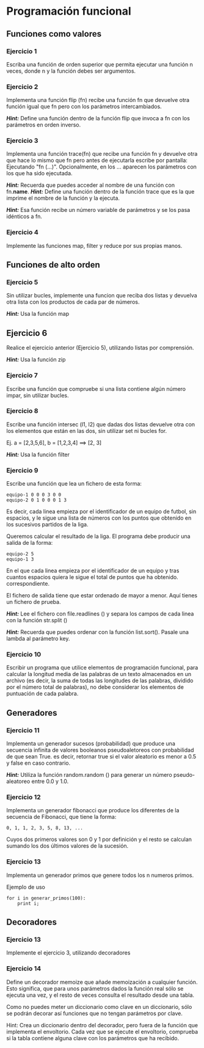 # Programación funcional

## Funciones como valores

### Ejercicio 1
Escriba una función de orden superior que permita ejecutar una función n veces, donde n y la función debes ser argumentos.

### Ejercicio 2
Implementa una función flip (fn) recibe una función fn que devuelve otra función igual que fn pero con los parámetros intercambiados.

***Hint:*** Define una función dentro de la función flip que invoca a fn con los parámetros en orden inverso.

### Ejercicio 3
Implementa una función trace(fn) que recibe una función fn y devuelve otra que hace lo mismo que fn pero antes de ejecutarla escribe por pantalla: Ejecutando "fn (...)". Opcionalmente, en los ... aparecen los parámetros con los que ha sido ejecutada.

***Hint:*** Recuerda que puedes acceder al nombre de una función con fn.__name__.
***Hint:*** Define una función dentro de la función trace que es la que imprime el nombre de la función y la ejecuta.

***Hint:*** Esa función recibe un número variable de parámetros y se los pasa idénticos a fn.

### Ejercicio 4
Implemente las funciones map, filter y reduce por sus propias manos.

## Funciones de alto orden

### Ejercicio 5
Sin utilizar bucles, implemente una funcion que reciba dos listas y devuelva otra lista con los productos de cada par de números. 

***Hint:*** Usa la función map

## Ejercicio 6

Realice el ejercicio anterior (Ejercicio 5), utilizando listas por comprensión. 

***Hint:*** Usa la función zip

### Ejercicio 7
Escribe una función que compruebe si una lista contiene algún número impar, sin utilizar bucles.

### Ejercicio 8

Escribe una función intersec (l1, l2) que dadas dos listas devuelve otra con los elementos que están en las dos, sin utilizar set ni bucles for.

Ej. a = [2,3,5,6], b = [1,2,3,4] ==> [2, 3]

***Hint:*** Usa la función filter


### Ejercicio 9

Escribe una función que lea un fichero de esta forma:

~~~
equipo-1 0 0 0 3 0 0
equipo-2 0 1 0 0 0 1 3
~~~

Es decir, cada linea empieza por el identificador de un equipo de futbol, sin espacios, y le sigue una lista de números con los puntos que obtenido en los sucesivos partidos de la liga.

Queremos calcular el resultado de la liga. El programa debe producir una salida de la forma:

~~~
equipo-2 5
equipo-1 3
~~~

En el que cada linea empieza por el identificador de un equipo y tras cuantos espacios quiera le sigue el total de puntos que ha obtenido. correspondiente. 

El fichero de salida tiene que estar ordenado de mayor a menor. Aquí tienes un fichero de prueba.

***Hint:*** Lee el fichero con file.readlines () y separa los campos de cada linea con la función str.split ()

***Hint:*** Recuerda que puedes ordenar con la función list.sort(). Pasale una lambda al parámetro key.

### Ejercicio 10
Escribir un programa que utilice elementos de programación funcional, para calcular la longitud media de las palabras de un texto almacenados en un archivo (es decir, la suma de todas las longitudes de las palabras, dividido por el número total de palabras), no debe considerar los elementos de puntuación de cada palabra.

## Generadores

### Ejercicio 11
Implementa un generador sucesos (probabilidad) que produce una secuencia infinita de valores booleanos pseudoaletoreos con probabilidad de que sean True. es decir, retornar true si el valor aleatorio es menor a 0.5 y false en caso contrario. 

***Hint:*** Utiliza la función random.random () para generar un número pseudo-aleatoreo entre 0.0 y 1.0.

### Ejercicio 12
Implementa un generador fibonacci que produce los diferentes de la secuencia de Fibonacci, que tiene la forma:
~~~
0, 1, 1, 2, 3, 5, 8, 13, ...
~~~

Cuyos dos primeros valores son 0 y 1 por definición y el resto se calculan sumando los dos últimos valores de la sucesión.

### Ejercicio 13
Implementa un generador primos que genere todos los n numeros primos.

Ejemplo de uso
~~~
for i in generar_primos(100):
    print i;
~~~

## Decoradores

### Ejercicio 13
Implemente el ejercicio 3, utilizando decoradores

### Ejercicio 14
Define un decorador memoize que añade memoización a cualquier función. Esto significa, que para unos parámetros dados la función real sólo se ejecuta una vez, y el resto de veces consulta el resultado desde una tabla.

Como no puedes meter un diccionario como clave en un diccionario, sólo se podrán decorar así funciones que no tengan parámetros por clave.

Hint: Crea un diccionario dentro del decorador, pero fuera de la función que implementa el envoltorio. Cada vez que se ejecute el envoltorio, comprueba si la tabla contiene alguna clave con los parámetros que ha recibido.



